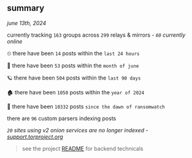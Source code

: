 
## summary
_june 13th, 2024_

currently tracking `163` groups across `299` relays & mirrors - _`60` currently online_

⏲ there have been `14` posts within the `last 24 hours`

🦈 there have been `53` posts within the `month of june`

🪐 there have been `504` posts within the `last 90 days`

🏚 there have been `1050` posts within the `year of 2024`

🦕 there have been `10332` posts `since the dawn of ransomwatch`

there are `96` custom parsers indexing posts

_`20` sites using v2 onion services are no longer indexed - [support.torproject.org](https://support.torproject.org/onionservices/v2-deprecation/)_

> see the project [README](https://github.com/joshhighet/ransomwatch#ransomwatch--) for backend technicals

